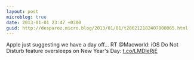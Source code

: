 ```yaml
---
layout: post
microblog: true
date: 2013-01-01 23:47 +0300
guid: http://desparoz.micro.blog/2013/01/01/t286212182407000065.html
---
```

Apple just suggesting we have a day off… RT @Macworld: iOS Do Not Disturb feature oversleeps on New Year's Day: [t.co/LMDleRjE](http://t.co/LMDleRjE)
